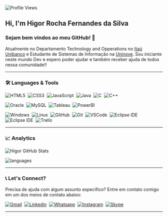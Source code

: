 ![Profile Views](http://estruyf-github.azurewebsites.net/api/VisitorHit?user=HigorRoc&repo=HigorRoc&countColorcountColor)

## Hi, I'm Higor Rocha Fernandes da Silva
 
### Sejam bem vindos ao meu GitHub! :wave:
Atualmente no Departamento Technology and Opperations no [Itaú Unibanco](https://www.itau.com.br/) e Estudante de Sistemas de Informação na [Uninove](https://www.uninove.br/).
Sou iniciante neste mundo Dev e espero poder ajudar e também receber ajuda de todos nessa comunidade!!

---

### 🛠 Languages & Tools
![HTML5](https://img.shields.io/badge/-HTML5-05122A?&logo=HTML5&logoColor=FFFFFF)&nbsp;
![CSS3](https://img.shields.io/badge/-CSS3-05122A?&logo=CSS3&logoColor=FFFFFF)&nbsp;
![JavaScript](https://img.shields.io/badge/-JavaScript-05122A?&logo=JavaScript&logoColor=FFFFFF)&nbsp;
![Java](https://img.shields.io/badge/-Java-05122A?&logo=Java&logoColor=FFFFFF)&nbsp;
![C](https://img.shields.io/badge/-C-05122A?&logo=C&logoColor=FFFFFF)&nbsp;
![C++](https://img.shields.io/badge/-C++-05122A?&logo=C++&logoColor=FFFFFF)&nbsp;

![Oracle](https://img.shields.io/badge/-Oracle-05122A?&logo=Oracle&logoColor=FFFFFF)&nbsp;
![MySQL](https://img.shields.io/badge/-MySQL-05122A?&logo=MySQL&logoColor=FFFFFF)&nbsp;
![Tableau](https://img.shields.io/badge/-Tableau-05122A?&logo=Tableau&logoColor=FFFFFF)&nbsp;
![PowerBI](https://img.shields.io/badge/-Power%20BI-05122A?&logo=Power%20BI&logoColor=FFFFFF)&nbsp;

![Windows](https://img.shields.io/badge/-Windows-05122A?&logo=Windows&logoColor=FFFFFF)&nbsp;
![Linux](https://img.shields.io/badge/-Linux-05122A?&logo=Linux&logoColor=FFFFFF)&nbsp;
![GitHub](https://img.shields.io/badge/-GitHub-05122A?&logo=GitHub&logoColor=FFFFFF)&nbsp;
![Git](https://img.shields.io/badge/-Git-05122A?&logo=git&logoColor=FFFFFF)&nbsp;
![VSCode](https://img.shields.io/badge/-VSCode-05122A?&logo=Visual%20Studio%20Code&logoColor=FFFFFF)&nbsp; 
![Eclipse IDE](https://img.shields.io/badge/-NetBeans%20IDE-05122A?&logo=Apache%20NetBeans%20IDE&logoColor=FFFFFF)&nbsp; 
![Eclipse IDE](https://img.shields.io/badge/-Eclipse%20IDE-05122A?&logo=Eclipse%20IDE&logoColor=FFFFFF)&nbsp; 
![Trello](https://img.shields.io/badge/-Trello-05122A?&logo=Trello&logoColor=FFFFFF)&nbsp; 

---

### 📈 Analytics
![Higor GitHub Stats](https://github-readme-stats.vercel.app/api?username=HigorRoc&show_icons=true&theme=radical)

![languages](https://github-readme-stats.vercel.app/api/top-langs/?username=HigorRoc&hide=scss&layout=compact&theme=radical)

---

### 📞 Let's Connect?
Precisa de ajuda com algum assunto específico? Entre em contato comigo em um dos meios de contato abaixo:

[![Gmail](https://img.shields.io/badge/-rochahigor05@gmail.com-EA4335?&logo=Gmail&logoColor=FFFFFF)](rochahigor05@gmail.com)&nbsp;
[![Linkedin](https://img.shields.io/badge/-Linkedln-0A66C2?&logo=Linkedin&logoColor=FFFFFF)](https://www.linkedin.com/in/higor-silva18/)&nbsp;
[![Whatsapp](https://img.shields.io/badge/-WhatsApp-25D366?&logo=WhatsApp&logoColor=FFFFFF)](https://api.whatsapp.com/send?1=pt_BR&phone=5511943147729)&nbsp;
[![Instagram](https://img.shields.io/badge/-@hiigorrocha_-E4405F?&logo=Instagram&logoColor=FFFFFF)](https://instagram.com/hiigorrocha_)&nbsp;
[![Skype](https://img.shields.io/badge/-Skype-00AFF0?&logo=Skype&logoColor=FFFFFF)](https://join.skype.com/invite/AbNH8o8fxoUj)&nbsp;

---
